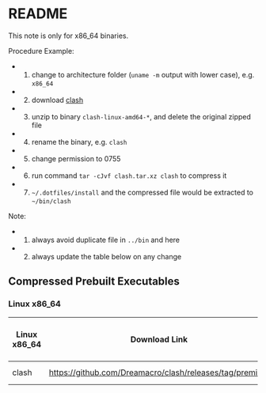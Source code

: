 # README

This note is only for x86_64 binaries.

Procedure Example:

- 1. change to architecture folder (`uname -m` output with lower case), e.g. `x86_64`
- 2. download [clash](https://github.com/Dreamacro/clash/releases/download/premium/clash-linux-amd64-v3-2023.08.17.gz)
- 3. unzip to binary `clash-linux-amd64-*`, and delete the original zipped file
- 4. rename the binary, e.g. `clash`
- 5. change permission to 0755
- 6. run command `tar -cJvf clash.tar.xz clash` to compress it
- 7. `~/.dotfiles/install` and the compressed file would be extracted to `~/bin/clash`

Note:

- 1. always avoid duplicate file in `../bin` and here
- 2. always update the table below on any change

## Compressed Prebuilt Executables

### Linux x86_64

| Linux x86_64 | Download Link                                           | Prebuilt Version / Tag | Reason to prebuild the executable |
| ------------ | ------------------------------------------------------- | ---------------------- | --------------------------------- |
| clash        | https://github.com/Dreamacro/clash/releases/tag/premium | Premium 2023.08.17     | Needless to say                   |
